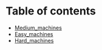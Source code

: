 # Table of contents

* [Medium\_machines](README.md)
* [Easy\_machines](easy\_machines.md)
* [Hard\_machines](hard\_machines.md)
